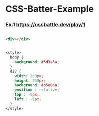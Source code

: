 # CSS-Batter-Example

### Ex.1 https://cssbattle.dev/play/1

```html

<div></div>

```

```css

<style>
  body {
    background: #5d3a3a;
  }
  div {
    width: 200px;
    height: 200px;
    background: #b5e0ba;
    position : relative;
    top : -8px;
    left : -9px;
  }
</style>

```

